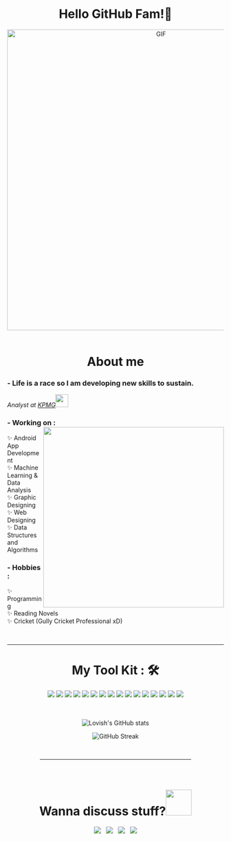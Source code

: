 <h1 align="center"> Hello GitHub Fam!👋</h1>
<div align='center'>
<img width="700" alt="GIF" align="center" src="https://i.pinimg.com/originals/00/6c/6c/006c6c389f42f70ed2910c3bfadd3997.gif">
 </div>
<br>
<div>
<h1 align="center">  About me  </h1>

### - Life is a race so I am developing new skills to sustain.

<p><em>Analyst at <a href="https://kpmg.com/in/en/home.html">KPMG</a><img src="https://media.giphy.com/media/WUlplcMpOCEmTGBtBW/giphy.gif" width="30"> 
</em></p>

### - Working on :  <img width="420" src="https://c.tenor.com/tkHvqkeSq-oAAAAC/ken-kaneki-tokyo-ghoul.gif" align="right">
✨ Android App Development<br>
✨ Machine Learning & Data Analysis<br>
✨ Graphic Designing<br>
✨ Web Designing<br>
✨ Data Structures and Algorithms<br>

### - Hobbies : 
✨ Programming<br>
✨ Reading Novels<br>
✨ Cricket (Gully Cricket Professional xD)<br>
</div>
<br><hr>

<h1 align="center">  My Tool Kit : 🛠  </h1>

<div align="center">
<img src="https://img.shields.io/badge/Android Studio%20-%231572B6.svg?&style=for-the-badge&logo=android&logoColor=white">   <img src="https://img.shields.io/badge/Machine Learning%20-%2314354C.svg?&style=for-the-badge&logo=ml&logoColor=white">   <img src="https://img.shields.io/badge/Data Analysis%20-ffca28.svg?&style=for-the-badge&logo=data&logoColor=white">   <img src="https://img.shields.io/badge/MySQL-00000F?style=for-the-badge&logo=mysql&logoColor=white">  <img src="https://img.shields.io/badge/c++%20-%2300599C.svg?&style=for-the-badge&logo=c%2B%2B&logoColor=white">   <img src="https://img.shields.io/badge/python%20-%2314354C.svg?&style=for-the-badge&logo=python&logoColor=white"> <img src="https://img.shields.io/badge/Java-ED8B00?style=for-the-badge&logo=java&logoColor=white">   <img src="https://img.shields.io/badge/javascript%20-%23323330.svg?&style=for-the-badge&logo=javascript&logoColor=%23F7DF1E">   <img src="https://img.shields.io/badge/html5%20-%23E34F26.svg?&style=for-the-badge&logo=html5&logoColor=white">   <img src="https://img.shields.io/badge/css3%20-%231572B6.svg?&style=for-the-badge&logo=css3&logoColor=white">     <img src="https://img.shields.io/badge/bootstrap%20-%23563D7C.svg?&style=for-the-badge&logo=bootstrap&logoColor=white">   <img src="https://img.shields.io/badge/git%20-%23F05033.svg?&style=for-the-badge&logo=git&logoColor=white">   <img src="http://img.shields.io/badge/-VS%20Code-000000?style=for-the-badge&logo=Visual-studio-code&logoColor=blue"> <img src="https://img.shields.io/badge/Canva-%2300C4CC.svg?&style=for-the-badge&logo=Canva&logoColor=white">  <img src="https://img.shields.io/badge/Figma-F24E1E?style=for-the-badge&logo=figma&logoColor=white">  <img src="https://img.shields.io/badge/firebase-ffca28?style=for-the-badge&logo=firebase&logoColor=black">
</div>
<br><br>

<div align="center">
 
 ![Lovish's GitHub stats](https://github-readme-stats.vercel.app/api?username=lovishprabhakar&theme=great-gatsby&hide_border=true&show_icons=true)
 
 ![GitHub Streak](http://github-readme-streak-stats.herokuapp.com?user=lovishprabhakar&theme=highcontrast&hide_border=true&date_format=M%20j%5B%2C%20Y%5D)
</div>
<br><div align="center"><hr align="center" width="70%"></div><br>

<h1 align="center"> Wanna discuss stuff?<img width="60" src="https://i.imgur.com/ip4SVXm.gif"> </h1>
  
<div align="center">
<a href="mailto:lovishprabhakar@gmail.com"><img src="https://img.shields.io/badge/Gmail-D14836?style=for-the-badge&logo=gmail&logoColor=white"></a> &nbsp; <a href="https://t.me/LovishP"><img src="https://img.shields.io/badge/Telegram-2CA5E0?style=for-the-badge&logo=telegram&logoColor=white"></a> &nbsp; <a href="https://lovishprabhakar.is-a.dev"><img src="https://img.shields.io/badge/website-000000?style=for-the-badge&logo=About.me&logoColor=white"></a> &nbsp;  <a href="https://instagram.com/lovishprabhakar/"><img src="https://img.shields.io/badge/Instagram-E4405F?style=for-the-badge&logo=instagram&logoColor=white"></a>    
</div>
<br><br>

<!-- <h2 align="center">  Also Checkout : <a href="https://www.cyberbuddy.io">Cyberbuddy.io</a></h2>
  
<div align="center">  
<a href="https://blog.cyberbuddy.io"><img src="https://img.shields.io/badge/Ghost-000?style=for-the-badge&logo=ghost&logoColor=yellow"></a> &nbsp;&nbsp;  <a href="https://github.com/cyberbuddy-io"><img src="https://img.shields.io/badge/GitHub-100000?style=for-the-badge&logo=github&logoColor=white"></a>  &nbsp;&nbsp; <a href="https://instagram.com/cyberbuddy.io"><img src="https://img.shields.io/badge/Instagram-E4405F?style=for-the-badge&logo=instagram&logoColor=white"></a> &nbsp;&nbsp;  <a href="https://twitter.com/cyberbuddy_io"><img src="https://img.shields.io/badge/Twitter-1DA1F2?style=for-the-badge&logo=twitter&logoColor=white">
</div> -->
